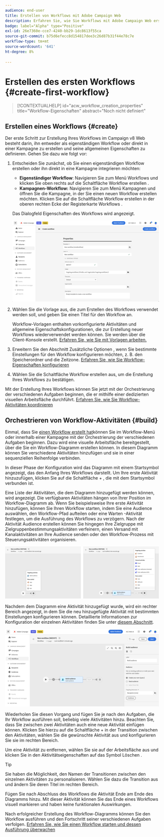 ```yaml
---
audience: end-user
title: Erstellen von Workflows mit Adobe Campaign Web
description: Erfahren Sie, wie Sie Workflows mit Adobe Campaign Web erstellen
badge: label="Alpha" type="Positive"
exl-id: 26e7360e-cce7-4240-bb29-1dc8613f55ca
source-git-commit: b75d6efecc8d154817dee3c26d87b31f44e78c7e
workflow-type: tm+mt
source-wordcount: '641'
ht-degree: 8%

---
```



# Erstellen des ersten Workflows {#create-first-workflow}

>[!CONTEXTUALHELP]
>id="acw_workflow_creation_properties"
>title="Workflow-Eigenschaften"
>abstract="Noch nicht definiert"

## Erstellen eines Workflows {#create}

Der erste Schritt zur Erstellung Ihres Workflows im Campaign v8 Web besteht darin, ihn entweder als eigenständigen Workflow oder direkt in einer Kampagne zu erstellen und seine allgemeinen Eigenschaften zu definieren. Gehen Sie dazu wie folgt vor:

1. Entscheiden Sie zunächst, ob Sie einen eigenständigen Workflow erstellen oder ihn direkt in eine Kampagne integrieren möchten:

   * **Eigenständiger Workflow**: Navigieren Sie zum Menü Workflows und klicken Sie oben rechts auf die Schaltfläche Workflow erstellen .
   * **Kampagnen-Workflow:** Navigieren Sie zum Menü Kampagnen und öffnen Sie die Kampagne, in der Sie einen neuen Workflow erstellen möchten. Klicken Sie auf die Schaltfläche Workflow erstellen in der oberen rechten Ecke der Registerkarte Workflows .

   Das Dialogfeld Eigenschaften des Workflows wird angezeigt.

   ![](assets/workflow-create.png)

1. Wählen Sie die Vorlage aus, die zum Erstellen des Workflows verwendet werden soll, und geben Sie einen Titel für den Workflow an.

   Workflow-Vorlagen enthalten vorkonfigurierte Aktivitäten und allgemeine Eigenschaftskonfigurationen, die zur Erstellung neuer Workflows wiederverwendet werden können. Sie werden über die Client-Konsole erstellt. [Erfahren Sie, wie Sie mit Vorlagen arbeiten.](https://experienceleague.adobe.com/docs/campaign/automation/workflows/introduction/build-a-workflow.html#workflow-templates)

1. Erweitern Sie den Abschnitt Zusätzliche Optionen , wenn Sie bestimmte Einstellungen für den Workflow konfigurieren möchten, z. B. den Speicherordner und die Zeitzone. [Erfahren Sie, wie Sie Workflow-Eigenschaften konfigurieren](workflow-settings.md)

1. Wählen Sie die Schaltfläche Workflow erstellen aus, um die Erstellung Ihres Workflows zu bestätigen.

Mit der Erstellung Ihres Workflows können Sie jetzt mit der Orchestrierung der verschiedenen Aufgaben beginnen, die er mithilfe einer dedizierten visuellen Arbeitsfläche durchführt. [Erfahren Sie, wie Sie Workflow-Aktivitäten koordinieren](#build)

## Orchestrieren von Workflow-Aktivitäten {#build}

Einmal, dass Sie [einen Workflow erstellt hat](create-workflow.md)können Sie im Workflow-Menü oder innerhalb einer Kampagne mit der Orchestrierung der verschiedenen Aufgaben beginnen. Dazu wird eine visuelle Arbeitsfläche bereitgestellt, über die Sie ein Workflow-Diagramm erstellen können. In diesem Diagramm können Sie verschiedene Aktivitäten hinzufügen und sie in einer sequenziellen Reihenfolge verbinden.

In dieser Phase der Konfiguration wird das Diagramm mit einem Startsymbol angezeigt, das den Anfang Ihres Workflows darstellt. Um Ihre erste Aktivität hinzuzufügen, klicken Sie auf die Schaltfläche + , die mit dem Startsymbol verbunden ist.

Eine Liste der Aktivitäten, die dem Diagramm hinzugefügt werden können, wird angezeigt. Die verfügbaren Aktivitäten hängen von Ihrer Position im Workflow-Diagramm ab. Wenn Sie beispielsweise Ihre erste Aktivität hinzufügen, können Sie Ihren Workflow starten, indem Sie eine Audience auswählen, den Workflow-Pfad aufteilen oder eine Warten -Aktivität festlegen, um die Ausführung des Workflows zu verzögern. Nach der Aktivität Audience erstellen können Sie hingegen Ihre Zielgruppe mit Zielgruppenbestimmungsaktivitäten verfeinern, einen Versand mit Kanalaktivitäten an Ihre Audience senden oder den Workflow-Prozess mit Steuerungsaktivitäten organisieren.

![](assets/workflow-start.png)

Nachdem dem Diagramm eine Aktivität hinzugefügt wurde, wird ein rechter Bereich angezeigt, in dem Sie die neu hinzugefügte Aktivität mit bestimmten Einstellungen konfigurieren können. Detaillierte Informationen zur Konfiguration der einzelnen Aktivitäten finden Sie unter [diesem Abschnitt](activities/about-activities.md).

![](assets/workflow-configure-activities.png)

Wiederholen Sie diesen Vorgang und fügen Sie je nach den Aufgaben, die Ihr Workflow ausführen soll, beliebig viele Aktivitäten hinzu. Beachten Sie, dass Sie zwischen zwei Aktivitäten auch eine neue Aktivität einfügen können. Klicken Sie hierzu auf die Schaltfläche + in der Transition zwischen den Aktivitäten, wählen Sie die gewünschte Aktivität aus und konfigurieren Sie sie im rechten Bereich.

Um eine Aktivität zu entfernen, wählen Sie sie auf der Arbeitsfläche aus und klicken Sie in den Aktivitätseigenschaften auf das Symbol Löschen .

>[!TIP]
>
>Sie haben die Möglichkeit, den Namen der Transitionen zwischen den einzelnen Aktivitäten zu personalisieren. Wählen Sie dazu die Transition aus und ändern Sie deren Titel im rechten Bereich.

Fügen Sie nach Abschluss des Workflows die Aktivität Ende am Ende des Diagramms hinzu. Mit dieser Aktivität können Sie das Ende eines Workflows visuell markieren und haben keine funktionalen Auswirkungen.

Nach erfolgreicher Erstellung des Workflow-Diagramms können Sie den Workflow ausführen und den Fortschritt seiner verschiedenen Aufgaben verfolgen. [Erfahren Sie, wie Sie einen Workflow starten und dessen Ausführung überwachen](start-monitor-workflows.md)
